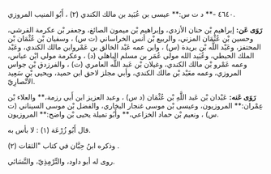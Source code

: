 ٤٦٤٠ -** د ت س:** عيسى بن عُبَيد بن مالك الكندي (٢) ، أَبُو المنيب المروزي.

**رَوَى عَن:** إبراهيم بْن حنان الأزدي، وإبراهيم بْن ميمون الصائغ، وجعفر بْن عكرمة القرشي، وحسين بْن عُثْمَان المزني، والربيع بْن أنس الخراساني (ت س) ، وسفيان بْن عُثْمَان بْن المحتفز، وعَبْد اللَّه بْن بريدة (س) ، وابن عمه عَبْد الخالق بن عَمْروابن مالك الكندي، وعَبْد الملك الحبطي، وعُبَيد الله مولى عُمَر بن مسلم الباهلي (د) ، وعكرمة مولى ابْن عباس، وعمه عَمْرو بْن مالك الكندي، وغيلان بْن عَبد اللَّه العامري (ت) ، والفرزدق بْن جواس المروزي، وعمه معَبْد بْن مالك الكندي، وأبي مجلز لاحق ابن حميد، ويحيى بْن سَعِيد الأَنْصارِيّ.

**رَوَى عَنه:** عَبْدان بْن عَبد اللَّهِ بْن عُثْمَان (د س) ، وعبد العزيز ابن أَبي رزمة،** والعلاء بْن عِمْران:** المروزيون، وعيسى بْن موسى غنجار البخاري، والفضل بْن موسى السيناني (ت س) ، ونعيم بْن حماد الخزاعي،** وأَبُو تميلة يحيى بْن واضح:** المروزيون.

قال أَبُو زُرْعَة (١) : لا بأس به.

وذكره ابنُ حِبَّان في كتاب "الثقات (٢) .

روى له أبو داود، والتِّرْمِذِيّ، والنَّسَائي.